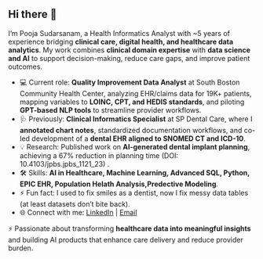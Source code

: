 ## Hi there 👋
I’m Pooja Sudarsanam, a Health Informatics Analyst with ~5 years of experience bridging **clinical care, digital health, and healthcare data analytics**. My work combines **clinical domain expertise** with **data science and AI** to support decision-making, reduce care gaps, and improve patient outcomes.  

- 💻 Current role: **Quality Improvement Data Analyst** at South Boston Community Health Center, analyzing EHR/claims data for 19K+ patients, mapping variables to **LOINC, CPT, and HEDIS standards**, and piloting **GPT-based NLP tools** to streamline provider workflows.
- 🩺 Previously: **Clinical Informatics Specialist** at SP Dental Care, where I **annotated chart notes**, standardized documentation workflows, and co-led development of a **dental EHR aligned to SNOMED CT and ICD-10**. 
- 💡 Research: Published work on **AI-generated dental implant planning**, achieving a 67% reduction in planning time (DOI: 10.4103/jpbs.jpbs_1121_23) .  
- 🛠️ Skills: **AI in Healthcare, Machine Learning, Advanced SQL, Python, EPIC EHR, Population Helath Analysis,Predective Modeling**.
- ⚡ Fun fact: I used to fix smiles as a dentist, now I fix messy data tables (at least datasets don’t bite back). 
- 🌐 Connect with me: [LinkedIn](http://www.linkedin.com/in/dr-pooja) | [Email](mailto:poojasudars@gmail.com)  

⚡ Passionate about transforming **healthcare data into meaningful insights** and building AI products that enhance care delivery and reduce provider burden.  
<!--
**Pooja-Sudarsanam/Pooja-Sudarsanam** is a ✨ _special_ ✨ repository because its `README.md` (this file) appears on your GitHub profile.

Here are some ideas to get you started:

- 🔭 I’m currently working on ...
- 🌱 I’m currently learning ...
- 👯 I’m looking to collaborate on ...
- 🤔 I’m looking for help with ...
- 💬 Ask me about ...
- 📫 How to reach me: ...
- 😄 Pronouns: ...
- ⚡ Fun fact: ...
-->
